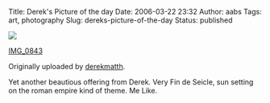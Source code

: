 Title: Derek's Picture of the day
Date: 2006-03-22 23:32
Author: aabs
Tags: art, photography
Slug: dereks-picture-of-the-day
Status: published

[![](http://static.flickr.com/28/65112450_85952d1a31_m.jpg)](http://www.flickr.com/photos/42322137@N00/65112450/ "photo sharing")

[IMG\_0843](http://www.flickr.com/photos/42322137@N00/65112450/)

Originally uploaded by [derekmatth](http://www.flickr.com/people/42322137@N00/).

Yet another beautious offering from Derek. Very Fin de Seicle, sun setting on the roman empire kind of theme. Me Like.
